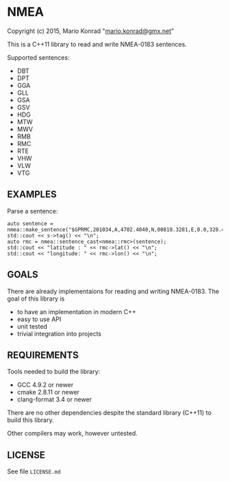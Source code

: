 NMEA
====

Copyright (c) 2015, Mario Konrad "mario.konrad@gmx.net"

This is a C++11 library to read and write NMEA-0183 sentences.

Supported sentences:
- DBT
- DPT
- GGA
- GLL
- GSA
- GSV
- HDG
- MTW
- MWV
- RMB
- RMC
- RTE
- VHW
- VLW
- VTG

EXAMPLES
--------

Parse a sentence:

	auto sentence = nmea::make_sentence("$GPRMC,201034,A,4702.4040,N,00818.3281,E,0.0,328.4,260807,0.6,E,A*17");
	std::cout << s->tag() << "\n";
	auto rmc = nmea::sentence_cast<nmea::rmc>(sentence);
	std::cout << "latitude : " << rmc->lat() << "\n";
	std::cout << "longitude: " << rmc->lon() << "\n";

GOALS
-----

There are already implementaions for reading and writing NMEA-0183.
The goal of this library is
- to have an implementation in modern C++
- easy to use API
- unit tested
- trivial integration into projects

REQUIREMENTS
------------

Tools needed to build the library:
- GCC 4.9.2 or newer
- cmake 2.8.11 or newer
- clang-format 3.4 or newer

There are no other dependencies despite the standard library (C++11)
to build this library.

Other compilers may work, however untested.

LICENSE
-------

See file ```LICENSE.md```

